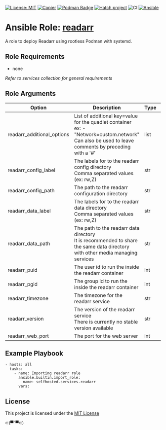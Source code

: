 [![License: MIT](https://img.shields.io/badge/License-MIT-yellow.svg)](LICENSE)
[![Copier](https://img.shields.io/endpoint?url=https://raw.githubusercontent.com/copier-org/copier/master/img/badge/badge-grayscale-inverted-border.json)](https://github.com/copier-org/copier)
[![Podman Badge](https://img.shields.io/badge/Podman-892CA0?logo=podman&logoColor=white)](https://podman.io/)
[![Hatch project](https://img.shields.io/badge/%F0%9F%A5%9A-Hatch-4051b5.svg)](https://github.com/pypa/hatch)
![CI](https://github.com/ansible-selfhosted/selfhosted.services.readarr/actions/workflows/ci.yml/badge.svg)
[![Ansible](https://img.shields.io/badge/Ansible-Molecule-EE0000?style=plastic&logo=ansible&logoColor=white)](https://github.com/ansible/molecule)

<!-- BEGIN_ANSIBLE_DOCS -->

# Ansible Role: [readarr](https://wiki.servarr.com/en/readarr)

A role to deploy Readarr using rootless Podman with systemd.

## Role Requirements

- none

*Refer to services collection for general requirements*

## Role Arguments

|Option|Description|Type|Required|Default|choices|
|---|---|---|---|---|---|
|readarr_additional_options|List of additional key=value for the quadlet container<br>ex: - "Network=custom.network"<br>Can also be used to leave comments by preceding with a '#'|list|False|[]|
|readarr_config_label|The labels for to the readarr config directory<br>Comma separated values (ex: rw,Z)|str|False||
|readarr_config_path|The path to the readarr configuration directory|str|False|~/.config/readarr/|
|readarr_data_label|The labels for to the readarr data directory<br>Comma separated values (ex: rw,Z)|str|False||
|readarr_data_path|The path to the readarr data directory<br>It is recommended to share the same data directory with other media managing services|str|False|~/.local/share/containers/storage/media|
|readarr_puid|The user id to run the inside the readarr container|int|False|1000|
|readarr_pgid|The group id to run the inside the readarr container|int|False|1000|
|readarr_timezone|The timezone for the readarr service|str|False|Etc/UTC|
|readarr_version|The version of the readarr service<br>There is currently no stable version available|str|False|develop|<ul><li>develop</li><li>nightly</li></ul>
|readarr_web_port|The port for the web server|int|False|8787|


## Example Playbook

```
- hosts: all
  tasks:
    - name: Importing readarr role
      ansible.builtin.import_role:
        name: selfhosted.services.readarr
      vars:
```

## License

This project is licensed under the [MIT License](LICENSE)


⊂(▀¯▀⊂)

<!-- END_ANSIBLE_DOCS -->
